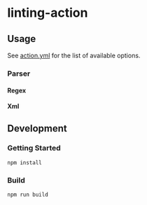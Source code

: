 # linting-action

## Usage
See [action.yml](action.yml) for the list of available options.

### Parser
#### Regex
#### Xml

## Development
### Getting Started

    npm install

### Build

    npm run build
    
